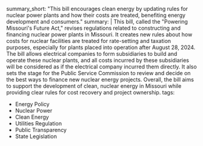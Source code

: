 summary_short: "This bill encourages clean energy by updating rules for nuclear power plants and how their costs are treated, benefiting energy development and consumers."
summary: |
  This bill, called the "Powering Missouri's Future Act," revises regulations related to constructing and financing nuclear power plants in Missouri. It creates new rules about how costs for nuclear facilities are treated for rate-setting and taxation purposes, especially for plants placed into operation after August 28, 2024. The bill allows electrical companies to form subsidiaries to build and operate these nuclear plants, and all costs incurred by these subsidiaries will be considered as if the electrical company incurred them directly. It also sets the stage for the Public Service Commission to review and decide on the best ways to finance new nuclear energy projects. Overall, the bill aims to support the development of clean, nuclear energy in Missouri while providing clear rules for cost recovery and project ownership.
tags:
  - Energy Policy
  - Nuclear Power
  - Clean Energy
  - Utilities Regulation
  - Public Transparency
  - State Legislation
